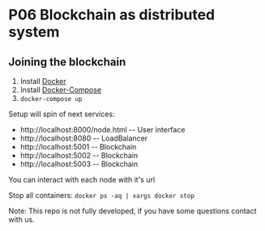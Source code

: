 # P06	Blockchain as distributed system

## Joining the blockchain

 1. Install [Docker](https://www.docker.com/)
 2. Install [Docker-Compose](https://docs.docker.com/compose/)
 3. `docker-compose up`

Setup will spin of next services:
- http://localhost:8000/node.html -- User interface   
- http://localhost:8080 -- LoadBalancer
- http://localhost:5001 -- Blockchain
- http://localhost:5002 -- Blockchain
- http://localhost:5003 -- Blockchain

You can interact with each node with it's url

Stop all containers: `docker ps -aq | xargs docker stop`


Note: This repo is not fully developed, if you have some questions contact with us.

